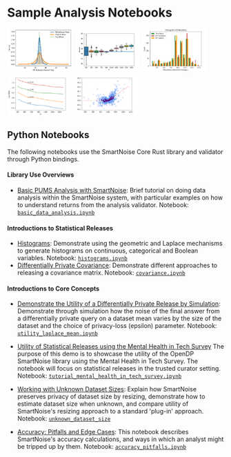 # Sample Analysis Notebooks

[<img src="/images/figs/plugin_mean_comparison.png" alt="Relative error distributions" height="100">](https://github.com/opendifferentialprivacy/smartnoise-samples/tree/master/analysis)
[<img src="/images/figs/example_size.png" alt="Release box plots" height="100">](https://github.com/opendifferentialprivacy/smartnoise-samples/tree/master/analysis)
[<img src="/images/figs/example_education.png" alt="Histogram releases" height="100">](https://github.com/opendifferentialprivacy/smartnoise-samples/tree/master/analysis)
[<img src="/images/figs/example_utility.png" alt="Utility simulations" height="100">](https://github.com/opendifferentialprivacy/smartnoise-samples/tree/master/analysis)
[<img src="/images/figs/example_simulations.png" alt="Bias simulations" height="100">](https://github.com/opendifferentialprivacy/smartnoise-samples/tree/master/analysis)

## Python Notebooks 
The following notebooks use the SmartNoise Core Rust library and validator through Python bindings.

#### Library Use Overviews
* [Basic PUMS Analysis with SmartNoise](https://github.com/opendifferentialprivacy/smartnoise-samples/blob/master/analysis/basic_data_analysis.ipynb):  Brief tutorial on doing data analysis within the SmartNoise system, with particular examples on how to understand returns from the analysis validator. Notebook: [`basic_data_analysis.ipynb`](https://github.com/opendifferentialprivacy/smartnoise-samples/blob/master/analysis/basic_data_analysis.ipynb)

#### Introductions to Statistical Releases
* [Histograms](https://github.com/opendifferentialprivacy/smartnoise-samples/blob/master/analysis/histograms.ipynb): Demonstrate using the geometric and Laplace mechanisms to generate histograms on continuous, categorical and Boolean variables. Notebook: [`histograms.ipynb`](https://github.com/opendifferentialprivacy/smartnoise-samples/blob/master/analysis/histograms.ipynb)
* [Differentially Private Covariance](https://github.com/opendifferentialprivacy/smartnoise-samples/blob/master/analysis/covariance.ipynb): Demonstrate different approaches to releasing a covariance matrix. Notebook: [`covariance.ipynb`](https://github.com/opendifferentialprivacy/smartnoise-samples/blob/master/analysis/covariance.ipynb)

#### Introductions to Core Concepts
* [Demonstrate the Utility of a Differentially Private Release by Simulation](https://github.com/opendifferentialprivacy/smartnoise-samples/blob/master/analysis/utility_laplace_mean.ipynb): Demonstrate through simulation how the noise of the final answer from a differentially private query on a dataset mean varies by the size of the dataset and the choice of privacy-loss (epsilon) parameter. Notebook: [`utility_laplace_mean.ipynb`](https://github.com/opendifferentialprivacy/smartnoise-samples/blob/master/analysis/utility_laplace_mean.ipynb)
* [Utility of Statistical Releases using the Mental Health in Tech Survey](https://github.com/opendp/smartnoise-samples/blob/master/analysis/tutorial_mental_health_in_tech_survey.ipynb) The purpose of this demo is to showcase the utility of the OpenDP SmartNoise library using the Mental Health in Tech Survey. The notebook will focus on statistical releases in the trusted curator setting. Notebook: [`tutorial_mental_health_in_tech_survey.ipynb`](https://github.com/opendifferentialprivacy/smartnoise-samples/blob/master/analysis/tutorial_mental_health_in_tech_survey.ipynb)

* [Working with Unknown Dataset Sizes](https://github.com/opendifferentialprivacy/smartnoise-samples/blob/master/analysis/unknown_dataset_size.ipynb):  Explain how SmartNoise preserves privacy of dataset size by resizing, demonstrate how to estimate dataset size when unknown, and compare utility of SmartNoise's resizing approach to a standard 'plug-in' approach. Notebook: [`unknown_dataset_size`](https://github.com/opendifferentialprivacy/smartnoise-samples/blob/master/analysis/unknown_dataset_size.ipynb)
* [Accuracy: Pitfalls and Edge Cases](https://github.com/opendifferentialprivacy/smartnoise-samples/blob/master/analysis/accuracy_pitfalls.ipynb): This notebook describes SmartNoise's accuracy calculations, and ways in which an analyst might be tripped up by them. Notebook: [`accuracy_pitfalls.ipynb`](https://github.com/opendifferentialprivacy/smartnoise-samples/blob/master/analysis/accuracy_pitfalls.ipynb)

